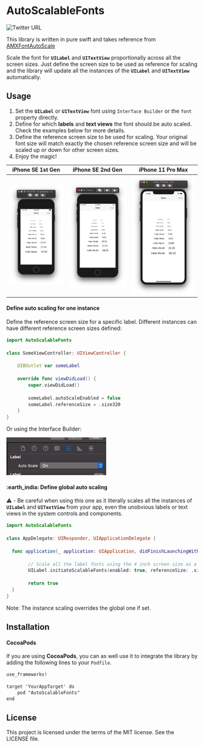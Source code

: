 # AutoScalableFonts

![Twitter URL](https://img.shields.io/twitter/url?label=Pratik%20Jamariya&style=social&url=https%3A%2F%2Ftwitter.com%2Fpratikjamariya)

This library is written in pure swift and takes reference from [AMXFontAutoScale](https://github.com/alexmx/AMXFontAutoScale)

Scale the font for **`UILabel`** and **`UITextView`** proportionally across all the screen sizes. Just define the screen size to be used as reference for scaling and the library will update all the instances of the **`UILabel`** and **`UITextView`** automatically.

## Usage

1) Set the **`UILabel`** or **`UITextView`** font using `Interface Builder` or the `font` property directly.
2) Define for which **labels** and **text views** the font should be auto scaled. Check the examples below for more details.
3) Define the reference screen size to be used for scaling. Your original font size will match exactly the chosen reference screen size and will be scaled up or down for other screen sizes.
3) Enjoy the magic!

iPhone SE 1st Gen | iPhone SE 2nd Gen | iPhone 11 Pro Max
------------ | ------------- | -------------
![iPhone SE 1st Gen](/Screenshots/iPhone-SE-1st-Gen.png) | ![iPhone SE 2nd Gen](/Screenshots/iPhone-SE-2nd-Gen.png) | ![iPhone 11 Pro Max](/Screenshots/iPhone-11-Pro-Max.png)


#### Define auto scaling for one instance

Define the reference screen size for a specific label. Different instances can have different reference screen sizes defined:

```swift
import AutoScalableFonts

class SomeViewController: UIViewController {
    
    @IBOutlet var someLabel
    
    override func viewDidLoad() {
        super.viewDidLoad()
        
        someLabel.autoScaleEnabled = false
        someLabel.referenceSize = .size320
    }
}
```

Or using the Interface Builder:

![Interface Builder](/Screenshots/Interface-Builder.png)


#### :earth_india: Define global auto scaling

⚠️ - Be careful when using this one as it literally scales all the instances of **`UILabel`** and **`UITextView`** from your app, even the unobvious labels or text views in the system controls and components.

```swift
import AutoScalableFonts

class AppDelegate: UIResponder, UIApplicationDelegate {

  func application(_ application: UIApplication, didFinishLaunchingWithOptions launchOptions: [UIApplicationLaunchOptionsKey: Any]?) -> Bool {

        // Scale all the label fonts using the 4 inch screen size as a reference
        UILabel.initiateScalableFonts(enabled: true, referenceSize: .size375)
        
        return true
  }
}
```
Note: The instance scaling overrides the global one if set.

## Installation

#### CocoaPods

If you are using **CocoaPods**, you can as well use it to integrate the library by adding the following lines to your `Podfile`.

```
use_frameworks!

target 'YourAppTarget' do
    pod "AutoScalableFonts"
end

```

## License
This project is licensed under the terms of the MIT license. See the LICENSE file.
